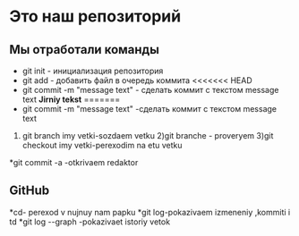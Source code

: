  # Это наш репозиторий
## Мы отработали команды

* git init - инициализация репозитория
* git add - добавить файл в очередь коммита
<<<<<<< HEAD
* git commit -m "message text" - сделать коммит с текстом message text
**Jirniy tekst**
=======
* git commit -m "message text" -сделать коммит с текстом message text 

1) git branch imy vetki-sozdaem vetku
2)git branche - proveryem
3)git checkout imy vetki-perexodim na etu vetku

*git commit -a -otkrivaem redaktor
## GitHub
*cd- perexod v nujnuy nam papku
*git log-pokazivaem izmeneniy ,kommiti i td
*git log --graph -pokazivaet istoriy vetok

